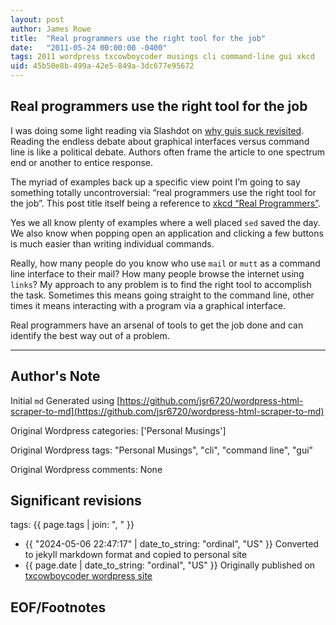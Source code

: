 ```yaml
---
layout: post
author: James Rowe
title:  "Real programmers use the right tool for the job"
date:   "2011-05-24 00:00:00 -0400"
tags: 2011 wordpress txcowboycoder musings cli command-line gui xkcd
uid: 45b50e8b-499a-42e5-849a-3dc677e95672
---
```



## Real programmers use the right tool for the job


I was doing some light reading via Slashdot on [why guis suck revisited](http://www.infoworld.com/d/data-center/why-guis-suck-revisited-515). Reading the endless debate about graphical interfaces versus command line is like a political debate. Authors often frame the article to one spectrum end or another to entice response.


The myriad of examples back up a specific view point I’m going to say something totally uncontroversial: “real programmers use the right tool for the job”. This post title itself being a reference to [xkcd “Real Programmers”](http://xkcd.com/378/).


Yes we all know plenty of examples where a well placed `sed` saved the day. We also know when popping open an application and clicking a few buttons is much easier than writing individual commands.


Really, how many people do you know who use `mail` or `mutt` as a command line interface to their mail? How many people browse the internet using `links`? My approach to any problem is to find the right tool to accomplish the task. Sometimes this means going straight to the command line, other times it means interacting with a program via a graphical interface.


Real programmers have an arsenal of tools to get the job done and can identify the best way out of a problem.




---

## Author's Note

Initial `md` Generated using [https://github.com/jsr6720/wordpress-html-scraper-to-md](https://github.com/jsr6720/wordpress-html-scraper-to-md)

Original Wordpress categories: ['Personal Musings']

Original Wordpress tags: "Personal Musings", "cli", "command line", "gui"

Original Wordpress comments: None

## Significant revisions

tags: {{ page.tags | join: ", " }} <!-- todo move this somewhere -->

- {{ "2024-05-06 22:47:17" | date_to_string: "ordinal", "US" }} Converted to jekyll markdown format and copied to personal site
- {{ page.date | date_to_string: "ordinal", "US" }} Originally published on [txcowboycoder wordpress site](https://txcowboycoder.wordpress.com/2011/05/24/real-programmers-use-the-right-tool-for-the-job/)

## EOF/Footnotes

